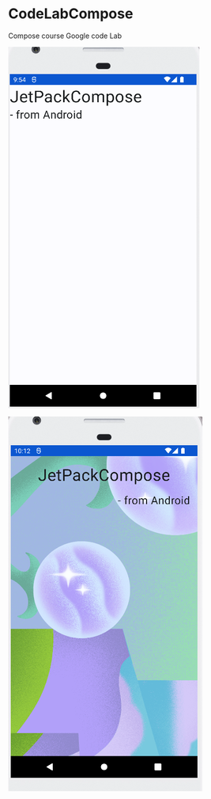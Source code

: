 # CodeLabCompose
 Compose course Google code Lab


![Image description](https://github.com/luiscastrodev/CodeLabCompose/blob/main/BirthdayGreetingWithText.png)

![Image description](https://github.com/luiscastrodev/CodeLabCompose/blob/main/BirthdayGreetingWithImage.png)
